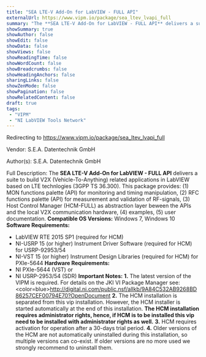 ```yaml
---
title: "SEA LTE-V Add-On for LabVIEW - FULL API"
externalUrl: https://www.vipm.io/package/sea_ltev_lvapi_full
summary: "The **SEA LTE-V Add-On for LabVIEW - FULL API** delivers a suite to build V2X (Vehicle-To-Anything) related applications in LabVIEW based on LTE technlogies (3GPP TS 36.300)."
showSummary: true
showAuthor: false
showEdit: false
showData: false
showViews: false
showReadingTime: false
showWordCount: false
showBreadcrumbs: false
showHeadingAnchors: false
sharingLinks: false
showZenMode: false
showPagination: false
showRelatedContent: false
draft: true
tags:
 - "VIPM"
 - "NI LabVIEW Tools Network"
---
```


Redirecting to https://www.vipm.io/package/sea_ltev_lvapi_full

Vendor: S.E.A. Datentechnik GmbH

Author(s): S.E.A. Datentechnik GmbH
 
Full Description:
The **SEA LTE-V Add-On for LabVIEW - FULL API** delivers a suite to build V2X (Vehicle-To-Anything) related applications in LabVIEW based on LTE technlogies (3GPP TS 36.300). This package provides: (1) MON functions palette (API) for monitoring and timing manipulation, (2) RFC functions palette (API) for measurement and validation of RF-signals, (3) Host Control Manager (HCM-FULL) as abstraction layer beween the APIs and the local V2X communication hardware, (4) examples, (5) user documentation.
**Compatible OS Versions:** Windows 7, Windows 10
**Software Requirements:**
- LabVIEW RTE 2015 SP1 (required for HCM)
- NI-USRP 15 (or higher) Instrument Driver Software (required for HCM) for USRP-92953/54
- NI-VST 15 (or higher) Instrument Design Libraries (required for HCM) for PXIe-5644
**Hardware Requirements:**
- NI PXIe-5644 (VST) or
- NI USRP-2953/54 (SDR)
**Important Notes:**
**1.** The latest version of the VIPM is required. For details on the JKI VI Package Manager see:
<color=blue>http://digital.ni.com/public.nsf/allkb/9A84C532AB9268BD86257CEF00794E70?OpenDocument</color>
**2.** The HCM installation is separated from this vip installation. However, the HCM installer is started automatically at the end of this installation. **The HCM installation requires administrator rights, hence, if HCM is to be installed this vip need to be installed with administrator rights as well.**
**3.** HCM requires activation for operation after a 30-days trial period.
**4.** Older versions of the HCM are not automatically uninstalled during this installation, so multiple versions can co-exist. If older versions are no more used we strongly recommend to uninstall them.
